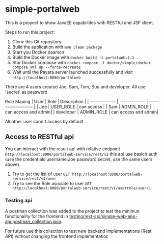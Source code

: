 # simple-portalweb
This is a proyect to show JavaEE capabilities with RESTful and JSF client.

Steps to run this project:

1. Clone this Git repository
2. Build the application with `mvn clean package`
3. Start you Docker deamon
4. Build the Docker image with `docker build -t portalweb:1.1 .`
5. Star Docker compose with `docker-compose -f docker/simple/docker-compose.yml up --force-recreate`
6. Wait until the Payara server launched successfully and visit `http://localhost:8080/portalweb`

There are 4 users created Joe, Sam, Tom, Sue and developer. All use 'secret' as password

Role Maping
|      User     |      Role     |  Description        |
| ------------- | ------------- | ------------------- |
| Joe           | USER_ROLE     | can access          |
| Sam           | ADMIN_ROLE    | can access and admin|
| developer     | ADMIN_ROLE    | can access and admin|


All other user cann't access by default


## Access to RESTful api
You can interact with the result api with relative endpoint `http://localhost:8080/portalweb-service/rest/v1` this api use
basich auth (use the credentials username:Joe password:secret, use the same users above).

1. Try to get the list of user `GET http://localhost:8080/portalweb-service/rest/v1/user`
2. Try to see the Role asociate to user `GET http://localhost:8080/portalweb-service/rest/v1/userrole/user/1`


### Testing api
A postman collection was added to the project to test the minimun functionality for the frontend in [testing/rest-api/simple-web-app-api.postman_collection.json](https://github.com/emayu/simple-portalweb/blob/master/testing/rest-api/simple-web-app-api.postman_collection.json).

For future use this collection to test new backend implementations (Rest API) without changing the frontend implementation